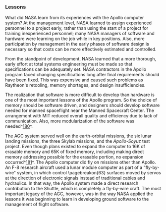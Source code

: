 ### Lessons

What did NASA learn from its experiences with the Apollo
computer system? At the management level, NASA learned to assign
experienced personnel to a project early, rather than using the start of
a project for training inexperienced personnel; many NASA managers of
software and hardware were learning on the job while in key positions.
Also, more participation by management in the early phases of software
design is necessary so that costs can be more effectively estimated and
controlled.

From the standpoint of development, NASA learned that a more thorough,
early effort at total systems engineering must be made so that
specifications can be adequately set. NASA contractors in the Apollo
program faced changing specifications long after final requirements
should have been fixed. This was expensive and caused such problems as
Raytheon's retooling, memory shortages, and design insufficiencies.

The realization that software is more difficult to develop than hardware
is one of the most important lessons of the Apollo program. So the
choice of memory should be software driven, and designers should develop
software needed for manned spaceflight near the Manned Spacecraft
Center. The arrangement with MIT reduced overall quality and efficiency
due to lack of communication. Also, more modularization of the software
was needed^[180](#source2)^.

The AGC system served well on the earth-orbital missions, the six lunar
landing missions, the three Skylab missions, and the *Apollo-Soyuz* test
project. Even though plans existed to expand the computer to 16K of
erasable memory and 65K of fixed memory, including making direct memory
addressing possible for the erasable portion, no expansion
occurred^[181](#source2)^. The Apollo computer did fly on
missions other than Apollo. An F-8 research aircraft used a lunar module
computer as part of a "fly-by-wire" system, in which control
\pagebreakon{63} surfaces moved by servos at the direction of electronic
signals instead of traditional cables and hydraulics. In that way, the
Apollo system made a direct research contribution to the Shuttle, which
is completely a fly-by-wire craft. The most important legacy of the AGC,
however, was in the way NASA applied the lessons it was beginning to
learn in developing ground software to the management of flight
software.
